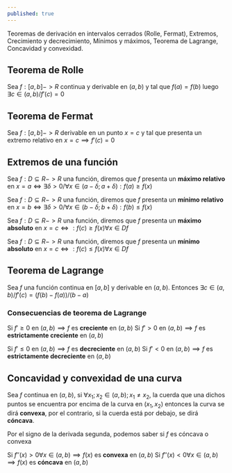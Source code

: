 ```yaml
---
published: true
---
```

Teoremas de derivación en intervalos cerrados (Rolle, Fermat), Extremos, Crecimiento y decrecimiento, Mínimos y máximos, Teorema de Lagrange, Concavidad y convexidad.

## Teorema de Rolle

Sea $f:[a,b]->R$ continua y derivable en $(a,b)$ y tal que $f(a)=f(b)$ luego $\exists c \in (a,b) / f'(c)=0$

## Teorema de Fermat

Sea $f:[a,b]->R$ derivable en un punto $x=c$ y tal que presenta un extremo relativo en $x=c \implies f'(c)=0$

## Extremos de una función

Sea $f:D \subseteq R -> R$ una función, diremos que $f$ presenta un **máximo relativo** en $x=a \iff \exists \delta > 0 / \forall x \in (a- \delta; a+ \delta) : f(a) \geq f(x)$

Sea $f:D \subseteq R -> R$ una función, diremos que $f$ presenta un **mínimo relativo** en $x=b \iff \exists \delta > 0 / \forall x \in (b- \delta; b+ \delta) : f(b) \leq f(x)$

Sea $f:D \subseteq R -> R$ una función, diremos que $f$ presenta un **máximo absoluto** en $x=c \iff : f(c) \geq f(x) \forall x \in Df$

Sea $f:D \subseteq R -> R$ una función, diremos que $f$ presenta un **mínimo absoluto** en $x=c \iff : f(c) \leq f(x) \forall x \in Df$

## Teorema de Lagrange

Sea $f$ una función continua en $[a,b]$ y derivable en $(a,b)$. Entonces $\exists c \in (a,b) / f'(c)=(f(b)-f(a))/(b-a)$

### Consecuencias de teorema de Lagrange

Si $f' \geq 0$ en $(a,b) \implies f$ es **creciente** en $(a,b)$
Si $f' > 0$ en $(a,b) \implies f$ es **estrictamente creciente** en $(a,b)$

Si $f' \leq 0$ en $(a,b) \implies f$ es **decreciente** en $(a,b)$
Si $f' < 0$ en $(a,b) \implies f$ es **estrictamente decreciente** en $(a,b)$

## Concavidad y convexidad de una curva

Sea $f$ continua en $(a,b)$, si $\forall x_{1};x_{2} \in (a,b); x_{1} \neq x_{2}$, la cuerda que una dichos puntos se encuentra por encima de la curva en $(x_{1}, x_{2})$ entonces la curva se dirá **convexa**, por el contrario, si la cuerda está por debajo, se dirá **cóncava**.

Por el signo de la derivada segunda, podemos saber si $f$ es cóncava o convexa

Si $f''(x)>0 \forall x \in (a,b) \implies f(x)$ es **convexa** en $(a,b)$
Si $f''(x)<0 \forall x \in (a,b) \implies f(x)$ es **cóncava** en $(a,b)$




